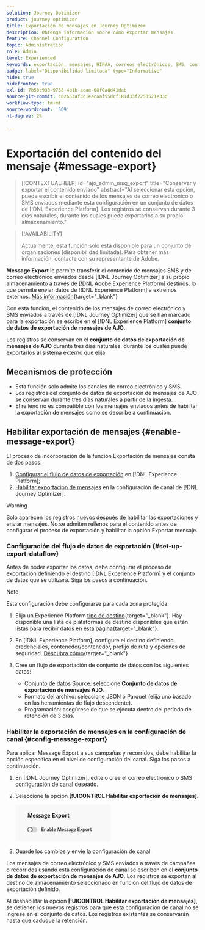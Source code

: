 ```yaml
---
solution: Journey Optimizer
product: journey optimizer
title: Exportación de mensajes en Journey Optimizer
description: Obtenga información sobre cómo exportar mensajes
feature: Channel Configuration
topic: Administration
role: Admin
level: Experienced
keywords: exportación, mensajes, HIPAA, correos electrónicos, SMS, configuración
badge: label="Disponibilidad limitada" type="Informative"
hide: true
hidefromtoc: true
exl-id: 7b50c933-9738-4b1b-acae-08f0a8d41dab
source-git-commit: c62653af3c1eacaaf55dcf181d33f2253521e33d
workflow-type: tm+mt
source-wordcount: '509'
ht-degree: 2%

---
```


# Exportación del contenido del mensaje {#message-export}

>[!CONTEXTUALHELP]
>id="ajo_admin_msg_export"
>title="Conservar y exportar el contenido enviado"
>abstract="Al seleccionar esta opción, puede escribir el contenido de los mensajes de correo electrónico o SMS enviados mediante esta configuración en un conjunto de datos de [!DNL Experience Platform]. Los registros se conservan durante 3 días naturales, durante los cuales puede exportarlos a su propio almacenamiento."

>[!AVAILABILITY]
>
>Actualmente, esta función solo está disponible para un conjunto de organizaciones (disponibilidad limitada). Para obtener más información, contacte con su representante de Adobe.

**Message Export** le permite transferir el contenido de mensajes SMS y de correo electrónico enviados desde [!DNL Journey Optimizer] a su propio almacenamiento a través de [!DNL Adobe Experience Platform] destinos, lo que permite enviar datos de [!DNL Experience Platform] a extremos externos. [Más información](https://experienceleague.adobe.com/es/docs/experience-platform/destinations/home){target="_blank"}

Con esta función, el contenido de los mensajes de correo electrónico y SMS enviados a través de [!DNL Journey Optimizer] que se han marcado para la exportación se escribe en el [!DNL Experience Platform] **conjunto de datos de exportación de mensajes de AJO**.

Los registros se conservan en el **conjunto de datos de exportación de mensajes de AJO** durante tres días naturales, durante los cuales puede exportarlos al sistema externo que elija.
<!--
## Terminology

* **[!DNL Experience Platform] destinations** - Framework to deliver data out of Experience Platform into external endpoints. [Learn more](https://experienceleague.adobe.com/en/docs/experience-platform/destinations/home){target="_blank"}
* **AJO Message Export Dataset** - An [!DNL Experience Platform] dataset which stores the message content of email and SMS messages sent via [!DNL Journey Optimizer] which have been marked for export.
* **Retention**: Records in the AJO Message Export Dataset are retained for 3 calendar days from ingestion.-->

## Mecanismos de protección

* Esta función solo admite los canales de correo electrónico y SMS.
* Los registros del conjunto de datos de exportación de mensajes de AJO se conservan durante tres días naturales a partir de la ingesta.
* El relleno no es compatible con los mensajes enviados antes de habilitar la exportación de mensajes como se describe a continuación.

## Habilitar exportación de mensajes {#enable-message-export}

El proceso de incorporación de la función Exportación de mensajes consta de dos pasos:

1. [Configurar el flujo de datos de exportación](#set-up-export-dataflow) en [!DNL Experience Platform];
1. [Habilitar exportación de mensajes](#config-message-export) en la configuración de canal de [!DNL Journey Optimizer].

>[!WARNING]
>
>Solo aparecen los registros nuevos después de habilitar las exportaciones y enviar mensajes. No se admiten rellenos para el contenido antes de configurar el proceso de exportación y habilitar la opción Exportar mensaje.

### Configuración del flujo de datos de exportación {#set-up-export-dataflow}

Antes de poder exportar los datos, debe configurar el proceso de exportación definiendo el destino [!DNL Experience Platform] y el conjunto de datos que se utilizará. Siga los pasos a continuación.

>[!NOTE]
>
>Esta configuración debe configurarse para cada zona protegida.

1. Elija un Experience Platform [tipo de destino](https://experienceleague.adobe.com/en/docs/experience-platform/destinations/destination-types){target="_blank"}. Hay disponible una lista de plataformas de destino disponibles que están listas para recibir datos en [esta página](https://experienceleague.adobe.com/en/docs/experience-platform/destinations/catalog/overview){target="_blank"}.

1. En [!DNL Experience Platform], configure el destino definiendo credenciales, contenedor/contenedor, prefijo de ruta y opciones de seguridad. [Descubra cómo](https://experienceleague.adobe.com/en/docs/experience-platform/destinations/ui/activate/export-datasets){target="_blank"}

1. Cree un flujo de exportación de conjunto de datos con los siguientes datos:

   * Conjunto de datos Source: seleccione **Conjunto de datos de exportación de mensajes AJO**.
   * Formato del archivo: seleccione JSON o Parquet (elija uno basado en las herramientas de flujo descendente).
   * Programación: asegúrese de que se ejecuta dentro del período de retención de 3 días.

### Habilitar la exportación de mensajes en la configuración de canal {#config-message-export}

Para aplicar Message Export a sus campañas y recorridos, debe habilitar la opción específica en el nivel de configuración del canal. Siga los pasos a continuación.

1. En [!DNL Journey Optimizer], edite o cree el correo electrónico o SMS [configuración de canal](channel-surfaces.md#create-channel-surface) deseado.

1. Seleccione la opción **[!UICONTROL Habilitar exportación de mensajes]**.

   ![](assets/config-message-export.png)

1. Guarde los cambios y envíe la configuración de canal.

Los mensajes de correo electrónico y SMS enviados a través de campañas o recorridos usando esta configuración de canal se escriben en el **conjunto de datos de exportación de mensajes de AJO**. Los registros se exportan al destino de almacenamiento seleccionado en función del flujo de datos de exportación definido.

Al deshabilitar la opción **[!UICONTROL Habilitar exportación de mensajes]**, se detienen los nuevos registros para que esta configuración de canal no se ingrese en el conjunto de datos. Los registros existentes se conservarán hasta que caduque la retención.
